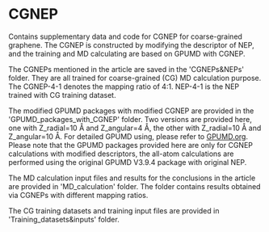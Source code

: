 # CGNEP
Contains supplementary data and code for CGNEP for coarse-grained graphene. The CGNEP is constructed by modifying the descriptor of NEP, and the training and MD calculating are based on GPUMD with CGNEP.

The CGNEPs mentioned in the article are saved in the 'CGNEPs&NEPs' folder. They are all trained for coarse-grained (CG) MD calculation purpose. The CGNEP-4-1 denotes the mapping ratio of 4:1. NEP-4-1 is the NEP trained with CG training dataset.

The modified GPUMD packages with modified CGNEP are provided in the 'GPUMD_packages_with_CGNEP' folder. Two versions are provided here, one with Z_radial=10 Å and Z_angular=4 Å, the other with Z_radial=10 Å and Z_angular=10 Å. For detailed GPUMD using, please refer to [GPUMD.org](https://gpumd.org/). Please note that the GPUMD packages provided here are only for CGNEP calculations with modified descriptors, the all-atom calculations are performed using the original GPUMD V3.9.4 package with original NEP.

The MD calculation input files and results for the conclusions in the article are provided in 'MD_calculation' folder. The folder contains results obtained via CGNEPs with different mapping ratios.

The CG training datasets and training input files are provided in 'Training_datasets&inputs' folder.

